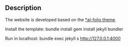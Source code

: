 ## Description

The website is developed based on the [\*al-folio theme](https://github.com/alshedivat/al-folio).

Install the template:
bundle install
gem install jekyll bundler

Run in localhost:
bundle exec jekyll s
http://127.0.0.1:4000